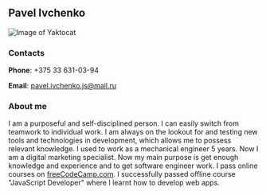 Pavel Ivchenko
 -
![Image of Yaktocat](https://scontent-lga3-2.cdninstagram.com/v/t51.2885-19/s150x150/103940311_263313318207800_3037411755030529369_n.jpg?_nc_ht=scontent-lga3-2.cdninstagram.com&amp;_nc_ohc=PhM4r7nnGqkAX-04GGx&amp;oh=e8d5c371703a496829248b7cc95548b6&amp;oe=5F8963AF)

### Contacts
**Phone**: +375 33 631-03-94

**Email**: pavel.ivchenko.js@mail.ru

### About me
I am a purposeful and self-disciplined person. I can easily switch from teamwork to individual work. I am always on the lookout for and testing new tools
and technologies in development, which allows me to possess relevant knowledge.
I used to work as a mechanical engineer 5 years. Now I am a digital marketing specialist.
Now my main purpose is get enough knowledge and experience and  to get software engineer work. I pass online courses on [freeCodeCamp.com](https://www.freecodecamp.org/).
I successfully passed offline course "JavaScript Developer" where I learnt how to develop web apps.

